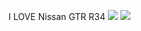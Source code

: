 I LOVE Nissan GTR R34
![](https://www.carid.com/images/inspiration/nissan/gt-r/22/2.jpg)
![](https://www.crankandpiston.com/media/2012/12/IMG_3468.jpg)

